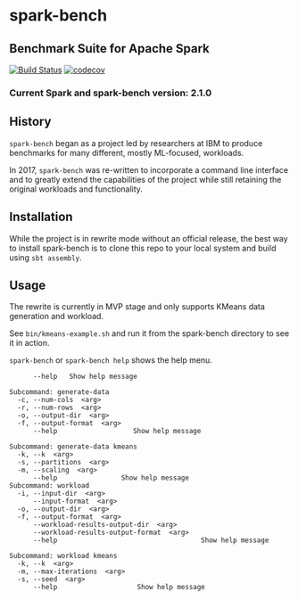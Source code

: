 # spark-bench
## Benchmark Suite for Apache Spark

[![Build Status](https://travis-ci.org/ecurtin/spark-bench.svg?branch=master)](https://travis-ci.org/ecurtin/spark-bench)
[![codecov](https://codecov.io/gh/ecurtin/spark-bench/branch/master/graph/badge.svg)](https://codecov.io/gh/ecurtin/spark-bench)


### Current Spark and spark-bench version: 2.1.0

## History

`spark-bench` began as a project led by researchers at IBM to produce benchmarks
for many different, mostly ML-focused, workloads. 

In 2017, `spark-bench` was re-written to incorporate a command line interface 
and to greatly extend the capabilities of the project while still retaining the original workloads and functionality.

## Installation

While the project is in rewrite mode without an official release, the best way to install spark-bench is to clone 
 this repo to your local system and build using `sbt assembly`.

## Usage

The rewrite is currently in MVP stage and only supports KMeans data generation and workload.

See `bin/kmeans-example.sh` and run it from the spark-bench directory to see it in action.

`spark-bench` or `spark-bench help` shows the help menu.

```
      --help   Show help message

Subcommand: generate-data
  -c, --num-cols  <arg>
  -r, --num-rows  <arg>
  -o, --output-dir  <arg>
  -f, --output-format  <arg>
      --help                   Show help message

Subcommand: generate-data kmeans
  -k, --k  <arg>
  -s, --partitions  <arg>
  -m, --scaling  <arg>
      --help                Show help message
Subcommand: workload
  -i, --input-dir  <arg>
      --input-format  <arg>
  -o, --output-dir  <arg>
  -f, --output-format  <arg>
      --workload-results-output-dir  <arg>
      --workload-results-output-format  <arg>
      --help                                    Show help message

Subcommand: workload kmeans
  -k, --k  <arg>
  -m, --max-iterations  <arg>
  -s, --seed  <arg>
      --help                    Show help message
 ```
